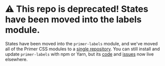 # :warning: This repo is deprecated! States have been moved into the labels module.

States have been moved into the `primer-labels` module, and we've moved all of the Primer CSS modules to a [single repository][repo]. You can still install and update `primer-labels` with npm or Yarn, but its [code] and [issues] now live elsewhere.

[repo]: https://github.com/primer/primer-css
[issues]: https://github.com/primer/primer-css/issues
[code]: https://github.com/primer/primer-css/tree/master/packages/primer-labels
